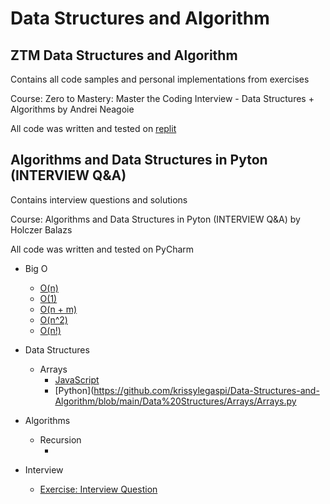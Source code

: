 # Data Structures and Algorithm
## ZTM Data Structures and Algorithm
Contains all code samples and personal implementations from exercises

Course: Zero to Mastery: Master the Coding Interview - Data Structures + Algorithms by Andrei Neagoie

All code was written and tested on [replit](replit.com)

## Algorithms and Data Structures in Pyton (INTERVIEW Q&A)
Contains interview questions and solutions

Course: Algorithms and Data Structures in Pyton (INTERVIEW Q&A) by Holczer Balazs

All code was written and tested on PyCharm


* Big O
    - [O(n)](https://github.com/krissylegaspi/Data-Structures-and-Algorithm/blob/main/Big%20O%20and%20Scalability/findNemo2.js)
    - [O(1)](https://github.com/krissylegaspi/Data-Structures-and-Algorithm/blob/main/Big%20O%20and%20Scalability/boxes.js)
    - [O(n + m)](https://github.com/krissylegaspi/Data-Structures-and-Algorithm/blob/main/Big%20O%20and%20Scalability/compressBoxesTwice.js)
    - [O(n^2)](https://github.com/krissylegaspi/Data-Structures-and-Algorithm/blob/main/Big%20O%20and%20Scalability/logAllPairsOfArray.js)
    - [O(n!)](https://github.com/krissylegaspi/Data-Structures-and-Algorithm/blob/main/Big%20O%20and%20Scalability/factorialTime.js)

* Data Structures
    - Arrays
        - [JavaScript](https://github.com/krissylegaspi/Data-Structures-and-Algorithm/blob/main/Data%20Structures/Arrays/Arrays.js)
        - [Python](https://github.com/krissylegaspi/Data-Structures-and-Algorithm/blob/main/Data%20Structures/Arrays/Arrays.py

* Algorithms
    - Recursion
        - []()

* Interview
    - [Exercise: Interview Question](https://github.com/krissylegaspi/ZTM-Data-Structures-and-Algorithm/blob/main/Interview/containsCommonItem.js)
